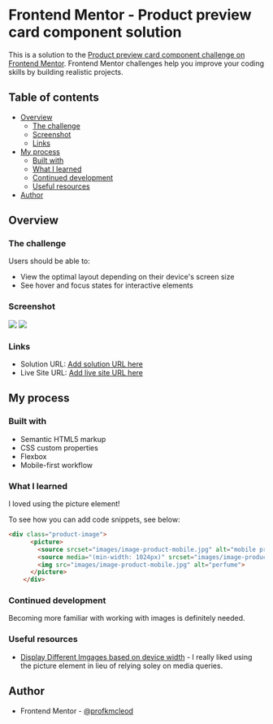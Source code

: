 # Frontend Mentor - Product preview card component solution

This is a solution to the [Product preview card component challenge on Frontend Mentor](https://www.frontendmentor.io/challenges/product-preview-card-component-GO7UmttRfa). Frontend Mentor challenges help you improve your coding skills by building realistic projects. 

## Table of contents

- [Overview](#overview)
  - [The challenge](#the-challenge)
  - [Screenshot](#screenshot)
  - [Links](#links)
- [My process](#my-process)
  - [Built with](#built-with)
  - [What I learned](#what-i-learned)
  - [Continued development](#continued-development)
  - [Useful resources](#useful-resources)
- [Author](#author)

## Overview

### The challenge

Users should be able to:

- View the optimal layout depending on their device's screen size
- See hover and focus states for interactive elements

### Screenshot

![](./mobile-view.PNG)
![](./desktop-view.PNG)

### Links

- Solution URL: [Add solution URL here](https://www.frontendmentor.io/solutions/css-variables-flexbox-3NUcHhxUHz)
- Live Site URL: [Add live site URL here](https://profkmcleod.github.io/fm-product-preview-card/)

## My process

### Built with

- Semantic HTML5 markup
- CSS custom properties
- Flexbox
- Mobile-first workflow


### What I learned

I loved using the picture element!

To see how you can add code snippets, see below:

```html
<div class="product-image">
      <picture>
        <source srcset="images/image-product-mobile.jpg" alt="mobile product image">
        <source media="(min-width: 1024px)" srcset="images/image-product-desktop.jpg" alt="desktop product image">
        <img src="images/image-product-mobile.jpg" alt="perfume">
      </picture> 
    </div>
```

### Continued development

Becoming more familiar with working with images is definitely needed.

### Useful resources

- [Display Different Imgages based on device width](https://www.youtube.com/watch?v=nHB-3WJTfSg) - I really liked using the picture element in lieu of relying soley on media queries.

## Author

- Frontend Mentor - [@profkmcleod](https://www.frontendmentor.io/profile/profkmcleod)
